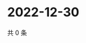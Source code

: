 # 2022-12-30

共 0 条

<!-- BEGIN WEIBO -->
<!-- 最后更新时间 Fri Dec 30 2022 09:09:05 GMT+0800 (China Standard Time) -->

<!-- END WEIBO -->
